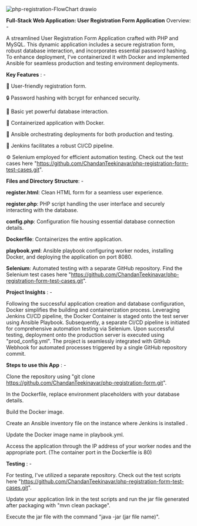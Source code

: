 ![php-registration-FlowChart drawio](https://github.com/ChandanTeekinavar/php-registration-form/assets/146753303/94c07d53-2c67-417b-abfa-92ff1be61d04)

**Full-Stack Web Application: User Registration Form Application**
Overview: -

A streamlined User Registration Form Application crafted with PHP and MySQL. This dynamic application includes a secure registration form, robust database interaction, and incorporates essential password hashing. To enhance deployment, I've containerized it with Docker and implemented Ansible for seamless production and testing environment deployments.




**Key Features** : -

📝 User-friendly registration form.

🔒 Password hashing with bcrypt for enhanced security.

🔄 Basic yet powerful database interaction.

🐳 Containerized application with Docker.

🚀 Ansible orchestrating deployments for both production and testing.

🔧 Jenkins facilitates a robust CI/CD pipeline.

⚙️ Selenium employed for efficient automation testing. Check out the test cases here "https://github.com/ChandanTeekinavar/php-registration-form-test-cases.git".




**Files and Directory Structure**: -

**register.html**: Clean HTML form for a seamless user experience.

**register.php**: PHP script handling the user interface and securely interacting with the database.

**config.php**: Configuration file housing essential database connection details.

**Dockerfile**: Containerizes the entire application.

**playbook.yml**: Ansible playbook configuring worker nodes, installing Docker, and deploying the application on port 8080.

**Selenium**: Automated testing with a separate GitHub repository. Find the Selenium test cases here "https://github.com/ChandanTeekinavar/php-registration-form-test-cases.git".





**Project Insights** : -

Following the successful application creation and database configuration, Docker simplifies the building and containerization process. Leveraging Jenkins CI/CD pipeline, the Docker Container is staged onto the test server using Ansible Playbook. Subsequently, a separate CI/CD pipeline is initiated for comprehensive automation testing via Selenium. Upon successful testing, deployment onto the production server is executed using "prod_config.yml". The project is seamlessly integrated with GitHub Webhook for automated processes triggered by a single GitHub repository commit.





**Steps to use this App** : -

Clone the repository using "git clone https://github.com/ChandanTeekinavar/php-registration-form.git".

In the Dockerfile, replace environment placeholders with your database details.

Build the Docker image.

Create an Ansible inventory file on the instance where Jenkins is installed .

Update the Docker image name in playbook.yml.

Access the application through the IP address of your worker nodes and the appropriate port. (The container port in the Dockerfile is 80)




**Testing** : -

For testing, I've utilized a separate repository. Check out the test scripts here "https://github.com/ChandanTeekinavar/php-registration-form-test-cases.git". 

Update your application link in the test scripts and run the jar file generated after packaging with "mvn clean package". 

Execute the jar file with the command "java -jar (jar file name)".
